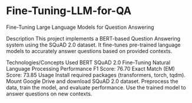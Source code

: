 # Fine-Tuning-LLM-for-QA

Fine-Tuning Large Language Models for Question Answering

Description
This project implements a BERT-based Question Answering system using the SQuAD 2.0 dataset. It fine-tunes pre-trained language models to accurately answer questions based on provided contexts.

Technologies/Concepts Used
BERT
SQuAD 2.0
Fine-Tuning
Natural Language Processing
Performance
F1 Score: 76.70
Exact Match (EM) Score: 73.85
Usage
Install required packages (transformers, torch, tqdm).
Mount Google Drive and download SQuAD 2.0 dataset.
Preprocess the data, train the model, and evaluate performance.
Use the trained model to answer questions on new contexts.